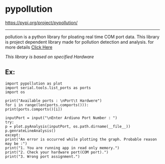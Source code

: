 # pypollution
https://pypi.org/project/pypollution/

-----------
pollution is a python library for ploating real time COM port data. This library is project dependent library made for pollution detection and analysis. for more details [Click Here](https://github.com/Pamelabanerjee11/pypollution)

*This library is based on specified Hardware*

Ex:
---
```
import pypollution as plot
import serial.tools.list_ports as ports
import os

print("Available ports : \nPort\t Hardwere")
for i in range(len(ports.comports())):
print(ports.comports()[i])

inputPort = input("\nEnter Ardiuno Port Number : ")
try:
p = plot.pyAnalysis(inputPort, os.path.dirname(__file__))
p.genrateLineAnalysis()
except:
print("An error is occurred while plotting the graph. Probable reason may be :")
print("1. You are running app in read only memory.")
print("2. Check your hardware port(COM port).")
print("3. Wrong port assignment.")
```
